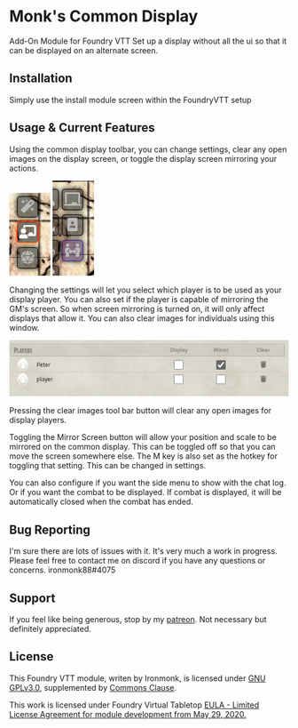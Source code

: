 # Monk's Common Display
Add-On Module for Foundry VTT
Set up a display without all the ui so that it can be displayed on an alternate screen.

## Installation
Simply use the install module screen within the FoundryVTT setup

## Usage & Current Features
Using the common display toolbar, you can change settings, clear any open images on the display screen, or toggle the display screen mirroring your actions.

![monks-common-display](/screenshots/toolbar1.png)
![monks-common-display](/screenshots/toolbar2.png)

Changing the settings will let you select which player is to be used as your display player.  You can also set if the player is capable of mirroring the GM's screen.  So when screen mirroring is turned on, it will only affect displays that allow it.  You can also clear images for individuals using this window. 

![monks-common-display](/screenshots/players.png)

Pressing the clear images tool bar button will clear any open images for display players.

Toggling the Mirror Screen button will allow your position and scale to be mirrored on the common display.  This can be toggled off so that you can move the screen somewhere else.  The M key is also set as the hotkey for toggling that setting.  This can be changed in settings.

You can also configure if you want the side menu to show with the chat log.  Or if you want the combat to be displayed.  If combat is displayed, it will be automatically closed when the combat has ended.

## Bug Reporting
I'm sure there are lots of issues with it.  It's very much a work in progress.
Please feel free to contact me on discord if you have any questions or concerns. ironmonk88#4075

## Support

If you feel like being generous, stop by my <a href="https://www.patreon.com/ironmonk">patreon</a>.  Not necessary but definitely appreciated.

## License
This Foundry VTT module, writen by Ironmonk, is licensed under [GNU GPLv3.0](https://www.gnu.org/licenses/gpl-3.0.en.html), supplemented by [Commons Clause](https://commonsclause.com/).

This work is licensed under Foundry Virtual Tabletop <a href="https://foundryvtt.com/article/license/">EULA - Limited License Agreement for module development from May 29, 2020.</a>
